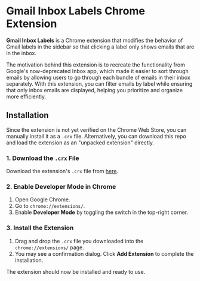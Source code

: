 # Gmail Inbox Labels Chrome Extension

**Gmail Inbox Labels** is a Chrome extension that modifies the behavior of Gmail labels in the sidebar so that clicking a label only shows emails that are in the inbox.

The motivation behind this extension is to recreate the functionality from Google's now-deprecated Inbox app, which made it easier to sort through emails by allowing users to go through each bundle of emails in their inbox separately. With this extension, you can filter emails by label while ensuring that only inbox emails are displayed, helping you prioritize and organize more efficiently.

## Installation

Since the extension is not yet verified on the Chrome Web Store, you can manually install it as a `.crx` file. Alternatively, you can download this repo and load the extension as an "unpacked extension" directly.

### 1. Download the `.crx` File

Download the extension's `.crx` file from [here](path-to-crx-file).

### 2. Enable Developer Mode in Chrome

1. Open Google Chrome.
2. Go to `chrome://extensions/`.
3. Enable **Developer Mode** by toggling the switch in the top-right corner.

### 3. Install the Extension

1. Drag and drop the `.crx` file you downloaded into the `chrome://extensions/` page.
2. You may see a confirmation dialog. Click **Add Extension** to complete the installation.

The extension should now be installed and ready to use.
